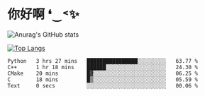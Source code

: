 # 你好啊 ❛‿˂✨

![Anurag's GitHub stats](https://github-readme-stats.vercel.app/api?username=ZombieFly&count_private=true&show_icons=true)

[![Top Langs](https://github-readme-stats.vercel.app/api/top-langs/?username=ZombieFly&layout=compact&count_private=true&hide=Ruby,makefile)](https://github.com/anuraghazra/github-readme-stats)

<!--START_SECTION:waka-->

```text
Python   3 hrs 27 mins   ████████████████░░░░░░░░░   63.77 %
C++      1 hr 18 mins    ██████░░░░░░░░░░░░░░░░░░░   24.30 %
CMake    20 mins         █▓░░░░░░░░░░░░░░░░░░░░░░░   06.25 %
C        18 mins         █▒░░░░░░░░░░░░░░░░░░░░░░░   05.59 %
Text     0 secs          ░░░░░░░░░░░░░░░░░░░░░░░░░   00.06 %
```

<!--END_SECTION:waka-->
